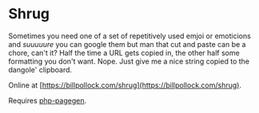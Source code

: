 # Shrug

Sometimes you need one of a set of repetitively used emjoi or emoticions and _suuuuure_ you can google them but man that cut
and paste can be a chore, can't it?  Half the time a URL gets copied in, the other half some formatting you don't want.  Nope.  Just give me a nice string copied to the dangole' clipboard.

Online at [https://billpollock.com/shrug](https://billpollock.com/shrug).

Requires [php-pagegen](https://github.com/wmpollock/php-pagegen).
